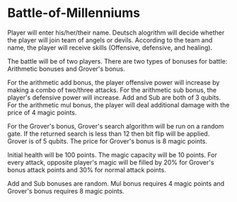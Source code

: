 # Battle-of-Millenniums

Player will enter his/her/their name. Deutsch alogrithm will decide whether the player will join team of angels or devils. According to the team and name, the player will receive skills (Offensive, defensive, and healing).

The battle will be of two players. There are two types of bonuses for battle: Arithmetic bonuses and Grover's bonus.

For the arithmetic add bonus, the player offensive power will increase by making a combo of two/three attacks. For the arithmetic sub bonus, the player's defensive power will increase. Add and Sub are both of 3 qubits. For the arithmetic mul bonus, the player will deal additional damage with the price of 4 magic points.

For the Grover's bonus, Grover's search algorithm will be run on a random gate. If the returned search is less than 12 then bit flip will be applied. Grover is of 5 qubits. The price for Grover's bonus is 8 magic points.

Initial health will be 100 points. The magic capacity will be 10 points. For every attack, opposite player's magic will be filled by 20% for Grover's bonus attack points and 30% for normal attack points.

Add and Sub bonuses are random. Mul bonus requires 4 magic points and Grover's bonus requires 8 magic points.
